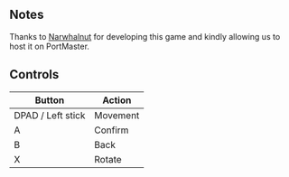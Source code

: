 ## Notes

Thanks to [Narwhalnut](https://narwhalnut.itch.io) for developing this game and kindly allowing us to host it on PortMaster. 

## Controls

| Button | Action |
|--|--| 
|DPAD / Left stick|Movement|
|A|Confirm|
|B|Back|
|X|Rotate|


